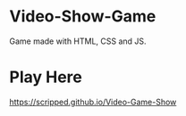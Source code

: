 # Video-Show-Game
Game made with HTML, CSS and JS.

# Play Here
https://scripped.github.io/Video-Game-Show

